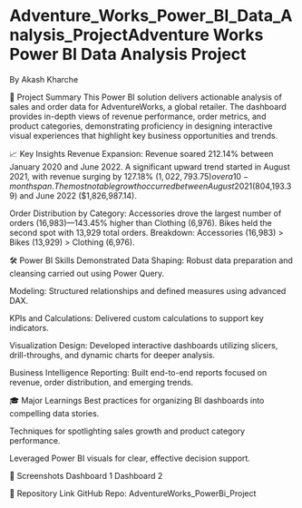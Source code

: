 # Adventure_Works_Power_BI_Data_Analysis_ProjectAdventure Works Power BI Data Analysis Project
By Akash Kharche

🚀 Project Summary
This Power BI solution delivers actionable analysis of sales and order data for AdventureWorks, a global retailer. The dashboard provides in-depth views of revenue performance, order metrics, and product categories, demonstrating proficiency in designing interactive visual experiences that highlight key business opportunities and trends.

📈 Key Insights
Revenue Expansion: Revenue soared 212.14% between January 2020 and June 2022. A significant upward trend started in August 2021, with revenue surging by 127.18% ($1,022,793.75) over a 10-month span. The most notable growth occurred between August 2021 ($804,193.39) and June 2022 ($1,826,987.14).

Order Distribution by Category: Accessories drove the largest number of orders (16,983)—143.45% higher than Clothing (6,976). Bikes held the second spot with 13,929 total orders. Breakdown: Accessories (16,983) > Bikes (13,929) > Clothing (6,976).

🛠️ Power BI Skills Demonstrated
Data Shaping: Robust data preparation and cleansing carried out using Power Query.

Modeling: Structured relationships and defined measures using advanced DAX.

KPIs and Calculations: Delivered custom calculations to support key indicators.

Visualization Design: Developed interactive dashboards utilizing slicers, drill-throughs, and dynamic charts for deeper analysis.

Business Intelligence Reporting: Built end-to-end reports focused on revenue, order distribution, and emerging trends.

🎓 Major Learnings
Best practices for organizing BI dashboards into compelling data stories.

Techniques for spotlighting sales growth and product category performance.

Leveraged Power BI visuals for clear, effective decision support.

📸 Screenshots
Dashboard 1
Dashboard 2

🔗 Repository Link
GitHub Repo: AdventureWorks_PowerBi_Project
